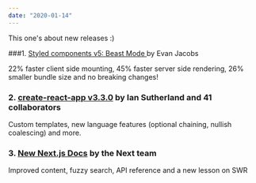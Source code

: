 ```yaml
---
date: "2020-01-14"
---
```


This one's about new releases :)

###1. [Styled components v5: Beast Mode ](https://medium.com/styled-components/announcing-styled-components-v5-beast-mode-389747abd987) by Evan Jacobs

22% faster client side mounting, 45% faster server side rendering, 26% smaller bundle size and no breaking changes!

### 2. [create-react-app v3.3.0](https://github.com/facebook/create-react-app/releases/tag/v3.3.0) by Ian Sutherland and 41 collaborators

Custom templates, new language features (optional chaining, nullish coalescing) and more.

### 3. [New Next.js Docs](https://nextjs.org/blog/new-documentation) by the Next team

Improved content, fuzzy search, API reference and a new lesson on SWR
